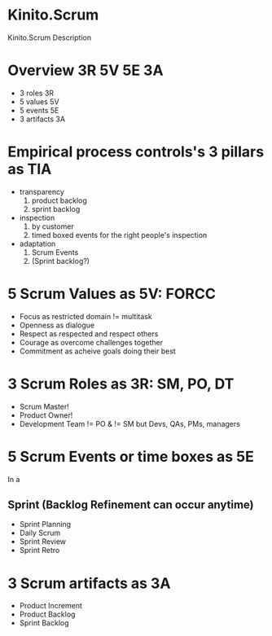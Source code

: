 # Kinito.Scrum
Kinito.Scrum Description

# Overview 3R 5V 5E 3A

* 3 roles     3R
* 5 values    5V
* 5 events    5E
* 3 artifacts 3A

# Empirical process controls's 3 pillars as TIA

* transparency
  1. product backlog
  2. sprint backlog
* inspection
  1. by customer
  2. timed boxed events for the right people's inspection
* adaptation
  1. Scrum Events
  2. (Sprint backlog?)

# 5 Scrum Values as 5V: FORCC

* Focus as restricted domain != multitask
* Openness as dialogue
* Respect as respected and respect others
* Courage as overcome challenges together
* Commitment as acheive goals doing their best

# 3 Scrum Roles as 3R: SM, PO, DT

* Scrum Master!
* Product Owner!
* Development Team != PO & != SM but Devs, QAs, PMs, managers

# 5 Scrum Events or time boxes as 5E

In a

## Sprint (Backlog Refinement can occur anytime)

* Sprint Planning
* Daily Scrum
* Sprint Review
* Sprint Retro

# 3 Scrum artifacts as 3A

* Product Increment
* Product Backlog
* Sprint Backlog




